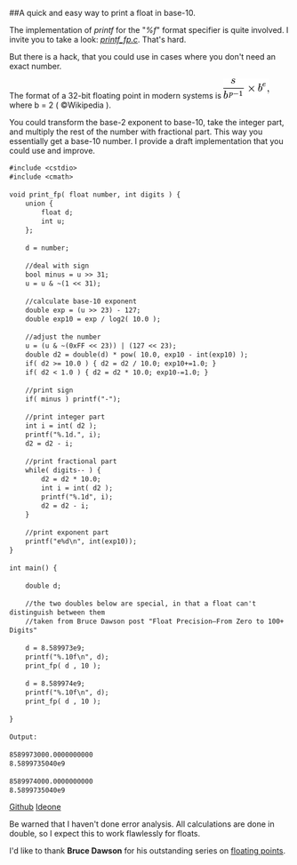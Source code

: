 
##A quick and easy way to print a float in base-10.

  The implementation of *printf* for the "*%f*" format specifier is quite involved. 
  I invite you to take a look: [*printf_fp.c*](https://gcc.gnu.org/bugzilla/attachment.cgi?id=24137). That's hard.

  But there is a hack, that you could use in cases where you don't need an exact number.

  The format of a 32-bit floating point in modern systems is 
  ![float format](images/fp-format.png "Floating point number format") where b = 2 ( &copy;Wikipedia ).

  You could transform the base-2 exponent to base-10, take the integer part, and multiply the rest of the number with 
  fractional part. This way you essentially get a base-10 number. I provide a draft implementation that you could use
  and improve.

    
    #include <cstdio>
    #include <cmath>
    
    void print_fp( float number, int digits ) {
        union {
            float d;
            int u;
        };
        
        d = number;

        //deal with sign
        bool minus = u >> 31; 
        u = u & ~(1 << 31); 
        
        //calculate base-10 exponent
        double exp = (u >> 23) - 127;
        double exp10 = exp / log2( 10.0 );

        //adjust the number 
        u = (u & ~(0xFF << 23)) | (127 << 23);
        double d2 = double(d) * pow( 10.0, exp10 - int(exp10) ); 
        if( d2 >= 10.0 ) { d2 = d2 / 10.0; exp10+=1.0; }
        if( d2 < 1.0 ) { d2 = d2 * 10.0; exp10-=1.0; }

        //print sign
        if( minus ) printf("-");

        //print integer part
        int i = int( d2 );
        printf("%.1d.", i);
        d2 = d2 - i;

        //print fractional part
        while( digits-- ) { 
            d2 = d2 * 10.0;
            int i = int( d2 );
            printf("%.1d", i);
            d2 = d2 - i;
        }

        //print exponent part
        printf("e%d\n", int(exp10));
    }

    int main() {

        double d;

        //the two doubles below are special, in that a float can't distinguish between them
        //taken from Bruce Dawson post "Float Precision–From Zero to 100+ Digits"

        d = 8.589973e9;
        printf("%.10f\n", d);
        print_fp( d , 10 );

        d = 8.589974e9;
        printf("%.10f\n", d);
        print_fp( d , 10 );

    }

    Output:

    8589973000.0000000000
    8.5899735040e9

    8589974000.0000000000
    8.5899735040e9

  [Github](https://github.com/alexpolt/poetry/blob/master/print-fp.cpp) [Ideone](http://ideone.com/QO1fU5)

  Be warned that I haven't done error analysis. All calculations are done in double, 
  so I expect this to work flawlessly for floats.

  I'd like to thank **Bruce Dawson** for his outstanding series on 
  [floating points](https://randomascii.wordpress.com/category/floating-point/).

